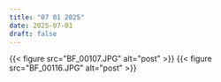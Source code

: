 ```yaml
---
title: "07 01 2025"
date: 2025-07-01
draft: false
---
```


{{< figure src="BF_00107.JPG" alt="post" >}}
{{< figure src="BF_00116.JPG" alt="post" >}}
